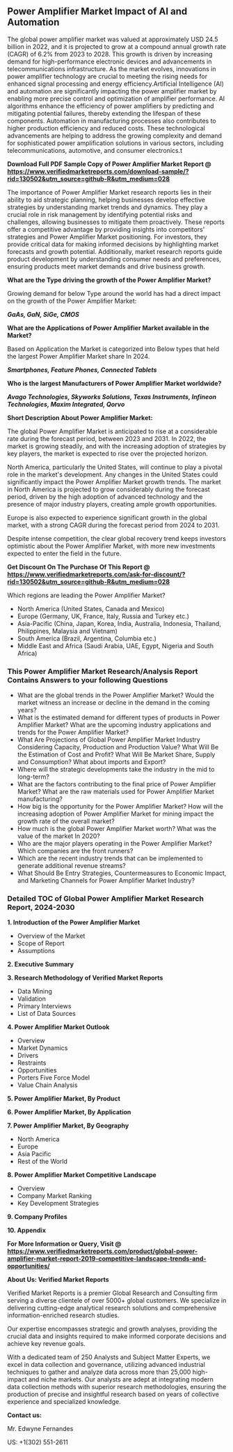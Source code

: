 <h2>Power Amplifier Market Impact of AI and Automation</h2>The global power amplifier market was valued at approximately USD 24.5 billion in 2022, and it is projected to grow at a compound annual growth rate (CAGR) of 6.2% from 2023 to 2028. This growth is driven by increasing demand for high-performance electronic devices and advancements in telecommunications infrastructure. As the market evolves, innovations in power amplifier technology are crucial to meeting the rising needs for enhanced signal processing and energy efficiency.Artificial Intelligence (AI) and automation are significantly impacting the power amplifier market by enabling more precise control and optimization of amplifier performance. AI algorithms enhance the efficiency of power amplifiers by predicting and mitigating potential failures, thereby extending the lifespan of these components. Automation in manufacturing processes also contributes to higher production efficiency and reduced costs. These technological advancements are helping to address the growing complexity and demand for sophisticated power amplification solutions in various sectors, including telecommunications, automotive, and consumer electronics.t</p><p id="" class=""><strong>Download Full PDF Sample Copy of Power Amplifier Market Report @ <a href="https://www.verifiedmarketreports.com/download-sample/?rid=130502&utm_source=github-R&utm_medium=028" target="_blank">https://www.verifiedmarketreports.com/download-sample/?rid=130502&utm_source=github-R&utm_medium=028</a></strong></p><p>The importance of&nbsp;Power Amplifier Market research reports lies in their ability to aid strategic planning, helping businesses develop effective strategies by understanding market trends and dynamics. They play a crucial role in risk management by identifying potential risks and challenges, allowing businesses to mitigate them proactively. These reports offer a competitive advantage by providing insights into competitors' strategies and Power Amplifier Market positioning. For investors, they provide critical data for making informed decisions by highlighting market forecasts and growth potential. Additionally, market research reports guide product development by understanding consumer needs and preferences, ensuring products meet market demands and drive business growth.</p><p><strong>What are the&nbsp;Type driving the growth of the Power Amplifier Market?</strong></p><p id="" class="">Growing demand for below Type around the world has had a direct impact on the growth of the Power Amplifier Market:</p><em><strong>GaAs, GaN, SiGe, CMOS</strong></em></p><strong>What are the&nbsp;Applications&nbsp;of Power Amplifier Market available in the Market?</strong></p><p id="" class="">Based on Application the Market is categorized into Below types that held the largest Power Amplifier Market share In 2024.</p><em><strong>Smartphones, Feature Phones, Connected Tablets</strong></em></p><strong>Who is the largest Manufacturers of Power Amplifier Market worldwide?</strong></p><p><em><strong>Avago Technologies, Skyworks Solutions, Texas Instruments, Infineon Technologies, Maxim Integrated, Qorvo</strong></em></p><p id="" class=""><strong>Short Description About Power Amplifier Market:</strong></p><p>The global Power Amplifier Market is anticipated to rise at a considerable rate during the forecast period, between 2023 and 2031. In 2022, the market is growing steadily, and with the increasing adoption of strategies by key players, the market is expected to rise over the projected horizon.</p><p>North America, particularly the United States, will continue to play a pivotal role in the market's development. Any changes in the United States could significantly impact the Power Amplifier Market growth trends. The market in North America is projected to grow considerably during the forecast period, driven by the high adoption of advanced technology and the presence of major industry players, creating ample growth opportunities.</p><p>Europe is also expected to experience significant growth in the global market, with a strong CAGR during the forecast period from 2024 to 2031.</p><p>Despite intense competition, the clear global recovery trend keeps investors optimistic about the Power Amplifier Market, with more new investments expected to enter the field in the future.</p><p id="" class=""><strong>Get Discount On The Purchase Of This Report @ <a href="https://www.verifiedmarketreports.com/ask-for-discount/?rid=130502&utm_source=github-R&utm_medium=028" target="_blank">https://www.verifiedmarketreports.com/ask-for-discount/?rid=130502&utm_source=github-R&utm_medium=028</a></strong></p>Which regions are leading the Power Amplifier Market?</p><ul><li>North America (United States, Canada and Mexico)</li><li>Europe (Germany, UK, France, Italy, Russia and Turkey etc.)</li><li>Asia-Pacific (China, Japan, Korea, India, Australia, Indonesia, Thailand, Philippines, Malaysia and Vietnam)</li><li>South America (Brazil, Argentina, Columbia etc.)</li><li>Middle East and Africa (Saudi Arabia, UAE, Egypt, Nigeria and South Africa)</li></ul><h3 id="" class="">This Power Amplifier Market Research/Analysis Report Contains Answers to your following Questions</h3><ul><li>What are the global trends in the Power Amplifier Market? Would the market witness an increase or decline in the demand in the coming years?</li><li>What is the estimated demand for different types of products in Power Amplifier Market? What are the upcoming industry applications and trends for the Power Amplifier Market?</li><li>What Are Projections of Global Power Amplifier Market Industry Considering Capacity, Production and Production Value? What Will Be the Estimation of Cost and Profit? What Will Be Market Share, Supply and Consumption? What about imports and Export?</li><li>Where will the strategic developments take the industry in the mid to long-term?</li><li>What are the factors contributing to the final price of Power Amplifier Market? What are the raw materials used for Power Amplifier Market manufacturing?</li><li>How big is the opportunity for the Power Amplifier Market? How will the increasing adoption of Power Amplifier Market for mining impact the growth rate of the overall market?</li><li>How much is the global Power Amplifier Market worth? What was the value of the market In 2020?</li><li>Who are the major players operating in the Power Amplifier Market? Which companies are the front runners?</li><li>Which are the recent industry trends that can be implemented to generate additional revenue streams?</li><li>What Should Be Entry Strategies, Countermeasures to Economic Impact, and Marketing Channels for Power Amplifier Market Industry?</li></ul><h3 id="" class="">Detailed TOC of Global Power Amplifier Market Research Report, 2024-2030</h3><p id="" class=""><strong>1. Introduction of the Power Amplifier Market</strong></p><ul><li>Overview of the Market</li><li>Scope of Report</li><li>Assumptions</li></ul><p id="" class=""><strong>2. Executive Summary</strong></p><p id="" class=""><strong>3. Research Methodology of Verified Market Reports</strong></p><ul><li>Data Mining</li><li>Validation</li><li>Primary Interviews</li><li>List of Data Sources</li></ul><p id="" class=""><strong>4. Power Amplifier Market Outlook</strong></p><ul><li>Overview</li><li>Market Dynamics</li><li>Drivers</li><li>Restraints</li><li>Opportunities</li><li>Porters Five Force Model</li><li>Value Chain Analysis</li></ul><p id="" class=""><strong>5. Power Amplifier Market, By Product</strong></p><p id="" class=""><strong>6. Power Amplifier Market, By Application</strong></p><p id="" class=""><strong>7. Power Amplifier Market, By Geography</strong></p><ul><li>North America</li><li>Europe</li><li>Asia Pacific</li><li>Rest of the World</li></ul><p id="" class=""><strong>8. Power Amplifier Market Competitive Landscape</strong></p><ul><li>Overview</li><li>Company Market Ranking</li><li>Key Development Strategies</li></ul><p id="" class=""><strong>9. Company Profiles</strong></p><p id="" class=""><strong>10. Appendix</strong></p><p id="" class=""><strong>For More Information or Query, Visit @ <a href="https://www.verifiedmarketreports.com/product/global-power-amplifier-market-report-2019-competitive-landscape-trends-and-opportunities/" target="_blank">https://www.verifiedmarketreports.com/product/global-power-amplifier-market-report-2019-competitive-landscape-trends-and-opportunities/</a></strong></p><p id="" class=""><strong>About Us: Verified Market Reports</strong></p><p id="" class="">Verified Market Reports is a premier Global Research and Consulting firm serving a diverse clientele of over 5000+ global customers. We specialize in delivering cutting-edge analytical research solutions and comprehensive information-enriched research studies.</p><p id="" class="">Our expertise encompasses strategic and growth analyses, providing the crucial data and insights required to make informed corporate decisions and achieve key revenue goals.</p><p id="" class="">With a dedicated team of 250 Analysts and Subject Matter Experts, we excel in data collection and governance, utilizing advanced industrial techniques to gather and analyze data across more than 25,000 high-impact and niche markets. Our analysts are adept at integrating modern data collection methods with superior research methodologies, ensuring the production of precise and insightful research based on years of collective experience and specialized knowledge.</p><p id="" class=""><strong>Contact us:</strong></p><p id="" class="">Mr. Edwyne Fernandes</p><p id="" class="">US: +1(302) 551-2611</p>